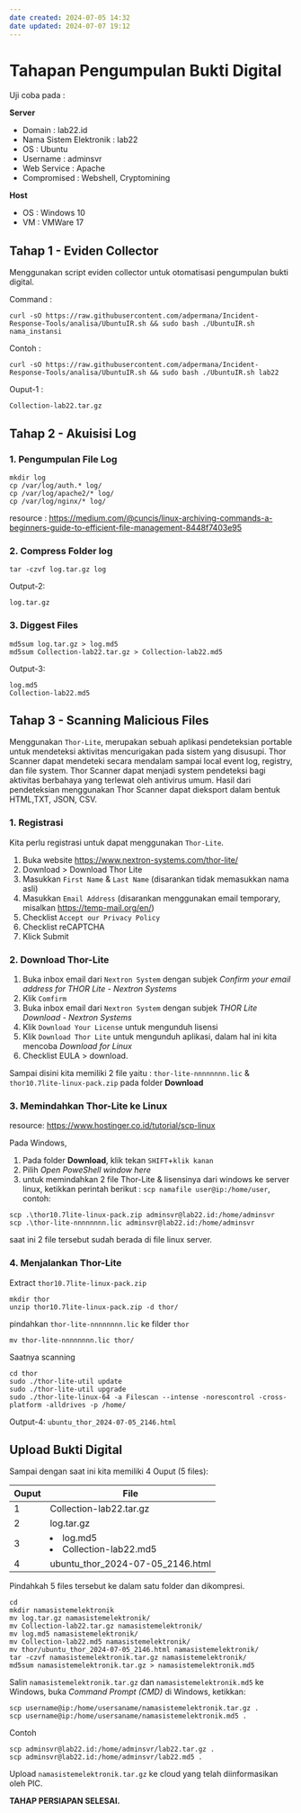```yaml
---
date created: 2024-07-05 14:32
date updated: 2024-07-07 19:12
---
```


# Tahapan Pengumpulan  Bukti Digital

Uji coba pada :

**Server**
- Domain : lab22.id
- Nama Sistem Elektronik : lab22
- OS : Ubuntu
- Username : adminsvr
- Web Service : Apache
- Compromised : Webshell, Cryptomining

**Host**
- OS : Windows 10
- VM : VMWare 17

## Tahap 1 - Eviden Collector

Menggunakan script eviden collector untuk otomatisasi pengumpulan bukti digital.

Command :

```
curl -sO https://raw.githubusercontent.com/adpermana/Incident-Response-Tools/analisa/UbuntuIR.sh && sudo bash ./UbuntuIR.sh nama_instansi
```

Contoh :

```
curl -sO https://raw.githubusercontent.com/adpermana/Incident-Response-Tools/analisa/UbuntuIR.sh && sudo bash ./UbuntuIR.sh lab22
```

Ouput-1 :

```
Collection-lab22.tar.gz
```

## Tahap 2 - Akuisisi Log

### 1. Pengumpulan File Log

```
mkdir log
cp /var/log/auth.* log/
cp /var/log/apache2/* log/
cp /var/log/nginx/* log/
```

resource : <https://medium.com/@cuncis/linux-archiving-commands-a-beginners-guide-to-efficient-file-management-8448f7403e95>

### 2. Compress Folder log

```
tar -czvf log.tar.gz log
```

Output-2:

```
log.tar.gz
```

### 3. Diggest Files

```
md5sum log.tar.gz > log.md5
md5sum Collection-lab22.tar.gz > Collection-lab22.md5
```

Output-3:

```
log.md5
Collection-lab22.md5
```

## Tahap 3 - Scanning Malicious Files

Menggunakan `Thor-Lite`, merupakan sebuah aplikasi pendeteksian portable untuk mendeteksi aktivitas mencurigakan pada sistem yang disusupi. Thor Scanner dapat mendeteki secara mendalam sampai local event log, registry, dan file system. Thor Scanner dapat menjadi system pendeteksi bagi aktivitas berbahaya yang terlewat oleh antivirus umum. Hasil dari pendeteksian menggunakan Thor Scanner dapat dieksport dalam bentuk HTML,TXT, JSON, CSV.

### 1. Registrasi

Kita perlu registrasi untuk dapat menggunakan `Thor-Lite`.

1. Buka website <https://www.nextron-systems.com/thor-lite/>
2. Download > Download Thor Lite
3. Masukkan `First Name` & `Last Name` (disarankan tidak memasukkan nama asli)
4. Masukkan `Email Address` (disarankan menggunakan email temporary, misalkan <https://temp-mail.org/en/>)
5. Checklist `Accept our Privacy Policy`
6. Checklist reCAPTCHA
7. Klick Submit

### 2. Download Thor-Lite

1. Buka inbox email dari `Nextron System` dengan subjek _Confirm your email address for THOR Lite - Nextron Systems_
2. Klik `Comfirm`
3. Buka inbox email dari `Nextron System` dengan subjek   _THOR Lite Download - Nextron Systems_
4. Klik `Download Your License` untuk mengunduh lisensi
5. Klik `Download Thor Lite` untuk mengunduh aplikasi, dalam hal ini kita mencoba _Download for Linux_
6. Checklist EULA > download.

Sampai disini kita memiliki 2 file yaitu : `thor-lite-nnnnnnnn.lic` & `thor10.7lite-linux-pack.zip` pada folder **Download**

### 3. Memindahkan Thor-Lite ke Linux

resource: <https://www.hostinger.co.id/tutorial/scp-linux>

Pada Windows,

1. Pada folder **Download**, klik tekan `SHIFT`+`klik kanan`
2. Pilih _Open PoweShell window here_
3. untuk memindahkan 2 file Thor-Lite & lisensinya dari windows ke server linux, ketikkan perintah berikut : `scp namafile user@ip:/home/user`, contoh:

```
scp .\thor10.7lite-linux-pack.zip adminsvr@lab22.id:/home/adminsvr
scp .\thor-lite-nnnnnnnn.lic adminsvr@lab22.id:/home/adminsvr
```

saat ini 2 file tersebut sudah berada di file linux server.

### 4. Menjalankan Thor-Lite

Extract `thor10.7lite-linux-pack.zip`

```
mkdir thor
unzip thor10.7lite-linux-pack.zip -d thor/
```

pindahkan `thor-lite-nnnnnnnn.lic` ke filder `thor`

```
mv thor-lite-nnnnnnnn.lic thor/
```

Saatnya scanning

```
cd thor
sudo ./thor-lite-util update
sudo ./thor-lite-util upgrade
sudo ./thor-lite-linux-64 -a Filescan --intense -norescontrol -cross-platform -alldrives -p /home/
```

Output-4: `ubuntu_thor_2024-07-05_2146.html`

## Upload Bukti Digital

Sampai dengan saat ini kita memiliki 4 Ouput (5 files):

| Ouput | File                                |
| ----- | ----------------------------------- |
| 1     | Collection-lab22.tar.gz             |
| 2     | log.tar.gz                          |
| 3     | <li>log.md5<li>Collection-lab22.md5 |
| 4     | ubuntu_thor_2024-07-05_2146.html    |

Pindahkah 5 files tersebut ke dalam satu folder dan dikompresi.

```
cd
mkdir namasistemelektronik
mv log.tar.gz namasistemelektronik/
mv Collection-lab22.tar.gz namasistemelektronik/
mv log.md5 namasistemelektronik/
mv Collection-lab22.md5 namasistemelektronik/
mv thor/ubuntu_thor_2024-07-05_2146.html namasistemelektronik/
tar -czvf namasistemelektronik.tar.gz namasistemelektronik/
md5sum namasistemelektronik.tar.gz > namasistemelektronik.md5
```

Salin `namasistemelektronik.tar.gz` dan `namasistemelektronik.md5`  ke Windows, buka _Command Prompt (CMD)_ di Windows, ketikkan:

```
scp username@ip:/home/usersaname/namasistemelektronik.tar.gz .
scp username@ip:/home/usersaname/namasistemelektronik.md5 .
```

Contoh

```
scp adminsvr@lab22.id:/home/adminsvr/lab22.tar.gz .
scp adminsvr@lab22.id:/home/adminsvr/lab22.md5 .
```

Upload `namasistemelektronik.tar.gz` ke cloud yang telah diinformasikan oleh PIC.

**TAHAP PERSIAPAN SELESAI.**
